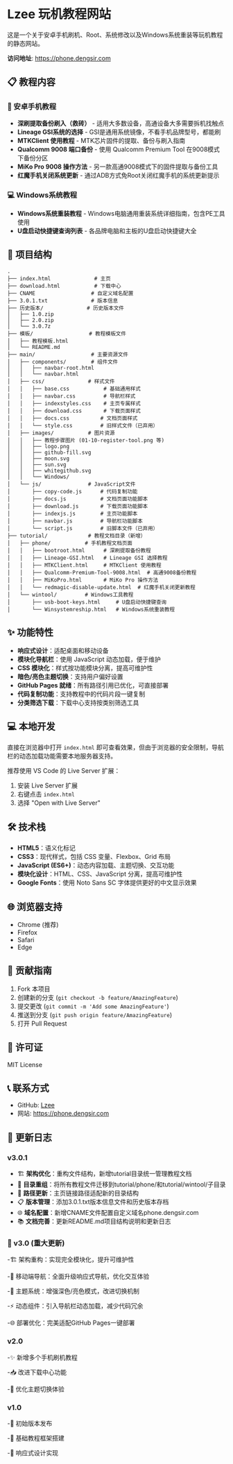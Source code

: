 # Lzee 玩机教程网站

这是一个关于安卓手机刷机、Root、系统修改以及Windows系统重装等玩机教程的静态网站。

**访问地址**: https://phone.dengsir.com

## 📋 教程内容

### 📱 安卓手机教程
- **深刷提取备份刷入（救砖）** - 适用大多数设备，高通设备大多需要拆机找触点
- **Lineage GSI系统的选择** - GSI是通用系统镜像，不看手机品牌型号，都能刷
- **MTKClient 使用教程** - MTK芯片固件的提取、备份与刷入指南
- **Qualcomm 9008 端口备份** - 使用 Qualcomm Premium Tool 在9008模式下备份分区
- **MiKo Pro 9008 操作方法** - 另一款高通9008模式下的固件提取与备份工具
- **红魔手机关闭系统更新** - 通过ADB方式免Root关闭红魔手机的系统更新提示

### 💻 Windows系统教程
- **Windows系统重装教程** - Windows电脑通用重装系统详细指南，包含PE工具使用
- **U盘启动快捷键查询列表** - 各品牌电脑和主板的U盘启动快捷键大全

## 📁 项目结构

```
.
├── index.html              # 主页
├── download.html           # 下载中心
├── CNAME                  # 自定义域名配置
├── 3.0.1.txt              # 版本信息
├── 历史版本/              # 历史版本文件
│   ├── 1.0.zip
│   ├── 2.0.zip
│   └── 3.0.7z
├── 模板/                  # 教程模板文件
│   ├── 教程模板.html
│   └── README.md
├── main/                  # 主要资源文件
│   ├── components/        # 组件文件
│   │   ├── navbar-root.html
│   │   └── navbar.html
│   ├── css/              # 样式文件
│   │   ├── base.css           # 基础通用样式
│   │   ├── navbar.css         # 导航栏样式
│   │   ├── indexstyles.css    # 主页专属样式
│   │   ├── download.css       # 下载页面样式
│   │   ├── docs.css          # 文档页面样式
│   │   └── style.css         # 旧样式文件（已弃用）
│   ├── images/           # 图片资源
│   │   ├── 教程步骤图片 (01-10-register-tool.png 等)
│   │   ├── logo.png
│   │   ├── github-fill.svg
│   │   ├── moon.svg
│   │   ├── sun.svg
│   │   ├── whitegithub.svg
│   │   └── Windows/
│   └── js/               # JavaScript文件
│       ├── copy-code.js      # 代码复制功能
│       ├── docs.js           # 文档页面功能脚本
│       ├── download.js       # 下载页面功能脚本
│       ├── indexjs.js        # 主页功能脚本
│       ├── navbar.js         # 导航栏功能脚本
│       └── script.js         # 旧脚本文件（已弃用）
├── tutorial/             # 教程文档目录（新增）
│   ├── phone/           # 手机教程文档页面
│   │   ├── bootroot.html      # 深刷提取备份教程
│   │   ├── Lineage-GSI.html   # Lineage GSI 选择教程
│   │   ├── MTKClient.html     # MTKClient 使用教程
│   │   ├── Qualcomm-Premium-Tool-9008.html  # 高通9008备份教程
│   │   ├── MiKoPro.html       # MiKo Pro 操作方法
│   │   └── redmagic-disable-update.html  # 红魔手机关闭更新教程
│   └── wintool/         # Windows工具教程
│       ├── usb-boot-keys.html     # U盘启动快捷键查询
│       └── Winsystemreship.html   # Windows系统重装教程
```

## ✨ 功能特性

- **响应式设计**：适配桌面和移动设备
- **模块化导航栏**：使用 JavaScript 动态加载，便于维护
- **CSS 模块化**：样式按功能模块分离，提高可维护性
- **暗色/亮色主题切换**：支持用户偏好设置
- **GitHub Pages 就绪**：所有路径引用已优化，可直接部署
- **代码复制功能**：支持教程中的代码片段一键复制
- **分类筛选下载**：下载中心支持按类别筛选工具


## 💻 本地开发

直接在浏览器中打开 `index.html` 即可查看效果，但由于浏览器的安全限制，导航栏的动态加载功能需要本地服务器支持。

推荐使用 VS Code 的 Live Server 扩展：
1. 安装 Live Server 扩展
2. 右键点击 `index.html`
3. 选择 "Open with Live Server"

## 🛠️ 技术栈

- **HTML5**：语义化标记
- **CSS3**：现代样式，包括 CSS 变量、Flexbox、Grid 布局
- **JavaScript (ES6+)**：动态内容加载、主题切换、交互功能
- **模块化设计**：HTML、CSS、JavaScript 分离，提高可维护性
- **Google Fonts**：使用 Noto Sans SC 字体提供更好的中文显示效果

## 🌐 浏览器支持

- Chrome (推荐)
- Firefox
- Safari
- Edge

## 📝 贡献指南

1. Fork 本项目
2. 创建新的分支 (`git checkout -b feature/AmazingFeature`)
3. 提交更改 (`git commit -m 'Add some AmazingFeature'`)
4. 推送到分支 (`git push origin feature/AmazingFeature`)
5. 打开 Pull Request

## 📄 许可证

MIT License

## 📞 联系方式

- GitHub: [Lzee](https://github.com/Lzee)
- 网站: https://phone.dengsir.com

## 🔄 更新日志

### v3.0.1
- 🏗️ **架构优化**：重构文件结构，新增tutorial目录统一管理教程文档
- 📁 **目录重组**：将所有教程文件迁移到tutorial/phone/和tutorial/wintool/子目录
- 🔗 **路径更新**：主页链接路径适配新的目录结构
- 📋 **版本管理**：添加3.0.1.txt版本信息文件和历史版本存档
- 🌐 **域名配置**：新增CNAME文件配置自定义域名phone.dengsir.com
- 📚 **文档完善**：更新README.md项目结构说明和更新日志

### 🚀 v3.0 (重大更新)
-🏗️ 架构重构：实现完全模块化，提升可维护性

-📱 移动端导航：全面升级响应式导航，优化交互体验

-🎨 主题系统：增强深色/亮色模式，改进切换机制

-⚡ 动态组件：引入导航栏动态加载，减少代码冗余

-🌐 部署优化：完美适配GitHub Pages一键部署

### v2.0
-✨ 新增多个手机刷机教程

-📥 改进下载中心功能

-🎨 优化主题切换体验

### v1.0
-🎉 初始版本发布

-🧱 基础教程框架搭建

-📱 响应式设计实现

